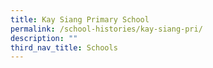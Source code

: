 ```yaml
---
title: Kay Siang Primary School
permalink: /school-histories/kay-siang-pri/
description: ""
third_nav_title: Schools
---
```



